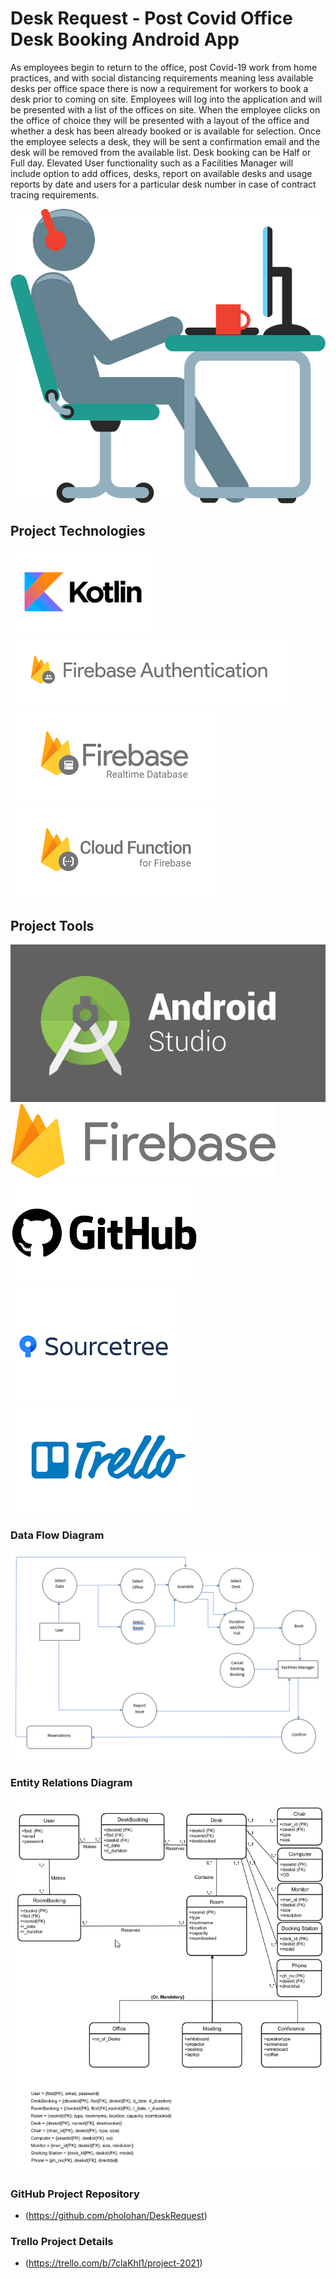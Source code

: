 # Desk Request - Post Covid Office Desk Booking Android App

As employees begin to return to the office, post Covid-19 work from home practices, and with social distancing requirements meaning less available desks per office space there is now a requirement for workers to book a desk prior to coming on site. Employees will log into the application and will be presented with a list of the offices on site. When the employee clicks on the office of choice they will be presented with a layout of the office and whether a desk has been already booked or is available for selection. Once the employee selects a desk, they will be sent a confirmation email and the desk will be removed from the available list. Desk booking can be Half or Full day. Elevated User functionality such as a Facilities Manager will include option to add offices, desks, report on available desks and usage reports by date and users for a particular desk number in case of contract tracing requirements.


![alt text](DeskClipArt.png "Logo")

## Project Technologies

  ![alt text](kotlin-logo.png "Kotlin Programming Language")  
  ![alt text](firebaseauth.png "Firebase Authentication")  
  ![alt text](firebaserealtime.png "Firebase Realtime Database")  
  ![alt text](firebasefunctions.png "Firebase Cloud Functions")  

## Project Tools
  ![alt text](android-studio-logo.png "Android Studio")  
  ![alt text](firebase.png "Google Firebase")  
  ![alt text](githublogo.png "Github")  
  ![alt text](sourcetree.png "SourceTree") 
  ![alt text](trello.png "Trello")  

### Data Flow Diagram

![alt text](Level2DataFlowDiagramUser.png "Data Flow Diagram")

### Entity Relations Diagram

![alt text](ERDiagram.png "Entity Relations Diagram")

### GitHub Project Repository
- (https://github.com/pholohan/DeskRequest)

### Trello Project Details

- (https://trello.com/b/7claKhl1/project-2021)



